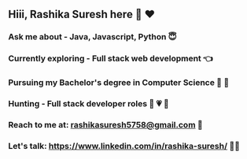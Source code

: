 
## Hiii, Rashika Suresh here :girl: :heart:

### Ask me about - Java, Javascript, Python :innocent:

### Currently exploring - Full stack web development :point_left:

### Pursuing my Bachelor's degree in Computer Science :woman: :thought_balloon:

### Hunting - Full stack developer roles :girl: :heartpulse: :raised_hands:

### Reach to me at: rashikasuresh5758@gmail.com :love_letter:

### Let's talk: https://www.linkedin.com/in/rashika-suresh/ :speech_balloon::blush:

<!--
**Rashika258/Rashika258** is a ✨ _special_ ✨ repository because its `README.md` (this file) appears on your GitHub profile.

Here are some ideas to get you started:

- 🔭 I’m currently working on ...
- 🌱 I’m currently learning ...
- 👯 I’m looking to collaborate on ...
- 🤔 I’m looking for help with ...
- 💬 Ask me about ...
- 📫 How to reach me: ...
- 😄 Pronouns: ...
- ⚡ Fun fact: ...
-->

